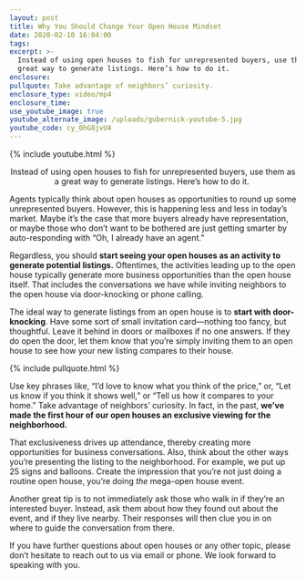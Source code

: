 ```yaml
---
layout: post
title: Why You Should Change Your Open House Mindset
date: 2020-02-10 16:04:00
tags:
excerpt: >-
  Instead of using open houses to fish for unrepresented buyers, use them as a
  great way to generate listings. Here’s how to do it.
enclosure:
pullquote: Take advantage of neighbors’ curiosity.
enclosure_type: video/mp4
enclosure_time:
use_youtube_image: true
youtube_alternate_image: /uploads/gubernick-youtube-5.jpg
youtube_code: cy_0hG8jvU4
---
```


{% include youtube.html %}<center>Instead of using open houses to fish for unrepresented buyers, use them as a great way to generate listings. Here’s how to do it.&nbsp;</center>

Agents typically think about open houses as opportunities to round up some unrepresented buyers. However, this is happening less and less in today’s market. Maybe it’s the case that more buyers already have representation, or maybe those who don’t want to be bothered are just getting smarter by auto-responding with “Oh, I already have an agent.”&nbsp;

Regardless, you should **start seeing your open houses as an activity to generate potential listings.** Oftentimes, the activities leading up to the open house typically generate more business opportunities than the open house itself. That includes the conversations we have while inviting neighbors to the open house via door-knocking or phone calling.&nbsp;

The ideal way to generate listings from an open house is to **start with door-knocking**. Have some sort of small invitation card—nothing too fancy, but thoughtful. Leave it behind in doors or mailboxes if no one answers. If they do open the door, let them know that you’re simply inviting them to an open house to see how your new listing compares to their house.&nbsp;

{% include pullquote.html %}

Use key phrases like, “I’d love to know what you think of the price,” or, “Let us know if you think it shows well,” or “Tell us how it compares to your home.” Take advantage of neighbors’ curiosity. In fact, in the past, **we’ve made the first hour of our open houses an exclusive viewing for the neighborhood.&nbsp;**

That exclusiveness drives up attendance, thereby creating more opportunities for business conversations. Also, think about the other ways you’re presenting the listing to the neighborhood. For example, we put up 25 signs and balloons. Create the impression that you’re not just doing a routine open house, you’re doing *the* mega-open house event.&nbsp;

Another great tip is to not immediately ask those who walk in if they’re an interested buyer. Instead, ask them about how they found out about the event, and if they live nearby. Their responses will then clue you in on where to guide the conversation from there.&nbsp;

If you have further questions about open houses or any other topic, please don’t hesitate to reach out to us via email or phone. We look forward to speaking with you.&nbsp;

&nbsp;